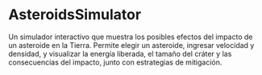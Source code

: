 # AsteroidsSimulator
Un simulador interactivo que muestra los posibles efectos del impacto de un asteroide en la Tierra. Permite elegir un asteroide, ingresar velocidad y densidad, y visualizar la energía liberada, el tamaño del cráter y las consecuencias del impacto, junto con estrategias de mitigación.
